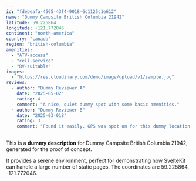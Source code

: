 ```yaml
---
id: "fdebeafa-4565-43f4-9018-6c1125c1e612"
name: "Dummy Campsite British Columbia 21942"
latitude: 59.225864
longitude: -121.772046
continent: "north-america"
country: "canada"
region: "british-columbia"
amenities:
  - "ATV-access"
  - "cell-service"
  - "RV-suitable"
images:
  - "https://res.cloudinary.com/demo/image/upload/v1/sample.jpg"
reviews:
  - author: "Dummy Reviewer A"
    date: "2025-05-02"
    rating: 4
    comment: "A nice, quiet dummy spot with some basic amenities."
  - author: "Dummy Reviewer B"
    date: "2025-03-018"
    rating: 3
    comment: "Found it easily. GPS was spot on for this dummy location."
---
```


This is a **dummy description** for Dummy Campsite British Columbia 21942, generated for the proof of concept.

It provides a serene environment, perfect for demonstrating how SvelteKit can handle a large number of static pages. The coordinates are 59.225864, -121.772046.
